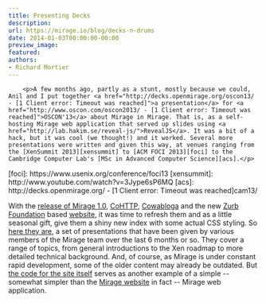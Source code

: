 ```yaml
---
title: Presenting Decks
description:
url: https://mirage.io/blog/decks-n-drums
date: 2014-01-03T00:00:00-00:00
preview_image:
featured:
authors:
- Richard Mortier
---
```



        <p>A few months ago, partly as a stunt, mostly because we could, Anil and I put together <a href="http://decks.openmirage.org/oscon13/ - [1 Client error: Timeout was reached]">a presentation</a> for <a href="http://www.oscon.com/oscon2013/ - [1 Client error: Timeout was reached]">OSCON'13</a> about Mirage in Mirage. That is, as a self-hosting Mirage web application that served up slides using <a href="http://lab.hakim.se/reveal-js/">RevealJS</a>. It was a bit of a hack, but it was cool (we thought!) and it worked. Several more presentations were written and given this way, at venues ranging from the [XenSummit 2013][xensummit] to [ACM FOCI 2013][foci] to the Cambridge Computer Lab's [MSc in Advanced Computer Science][acs].</p>
<p>[foci]: https://www.usenix.org/conference/foci13&lrm;
[xensummit]: http://www.youtube.com/watch?v=3Jype6sP6MQ
[acs]: http://decks.openmirage.org/ - [1 Client error: Timeout was reached]cam13/</p>
<p>With the <a href="https://mirage.io/blog/announcing-mirage10">release of Mirage 1.0</a>, <a href="http://github.com/mirage/ocaml-cohttp">CoHTTP</a>, <a href="http://github.com/mirage/cowabloga">Cowabloga</a> and
the new <a href="http://foundation.zurb.com/">Zurb Foundation</a> based <a href="https://mirage.io/">website</a>, it was time to refresh them
and as a little seasonal gift, give them a shiny new index with some actual CSS
styling. So <a href="http://decks.openmirage.org/ - [1 Client error: Timeout was reached]">here they are</a>, a set of presentations that have been given
by various members of the Mirage team over the last 6 months or so. They cover
a range of topics, from general introductions to the Xen roadmap to more
detailed technical background. And, of course, as Mirage is under constant
rapid development, some of the older content may already be outdated. But <a href="http://github.com/mirage/mirage-decks">the
code for the site itself</a> serves as another example of a simple --
somewhat simpler than the <a href="https://mirage.io/">Mirage website</a> in fact -- Mirage web
application.</p>

      
